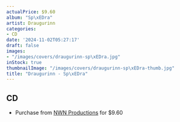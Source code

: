 ```yaml
---
actualPrice: $9.60
album: "Sp\xEDra"
artist: Draugurinn
categories:
- CD
date: '2024-11-02T05:27:17'
draft: false
images:
- "/images/covers/draugurinn-sp\xEDra.jpg"
inStock: true
thumbnailImage: "/images/covers/draugurinn-sp\xEDra-thumb.jpg"
title: "Draugurinn - Sp\xEDra"
---
```


## CD
* Purchase from [NWN Productions](http://shop.nwnprod.com/index.php?route=product/product&path=93&product_id=5404&sort=pd.name&order=ASC) for $9.60
